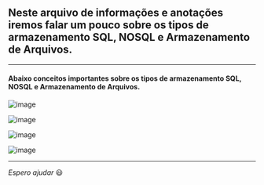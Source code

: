 ## Neste arquivo de informações e anotações iremos falar um pouco sobre os tipos de armazenamento SQL, NOSQL e Armazenamento de Arquivos.

---

#### Abaixo conceitos importantes sobre os tipos de armazenamento SQL, NOSQL e Armazenamento de Arquivos.
![image](https://github.com/Phelipe-Sempreboni/tutorials-informations-notes/assets/57469401/52f2fa08-685a-4cd0-9785-69507fa956ef)

![image](https://github.com/Phelipe-Sempreboni/tutorials-informations-notes/assets/57469401/72256e72-e04d-4c50-9986-567becbca405)

![image](https://github.com/Phelipe-Sempreboni/tutorials-informations-notes/assets/57469401/8e14bb03-8f74-48de-acbb-c1320e87c8f1)

![image](https://github.com/Phelipe-Sempreboni/tutorials-informations-notes/assets/57469401/d52c3d2e-4b3d-4cfc-9231-0da0ab8a34e3)

---

_Espero ajudar_ :smiley:
